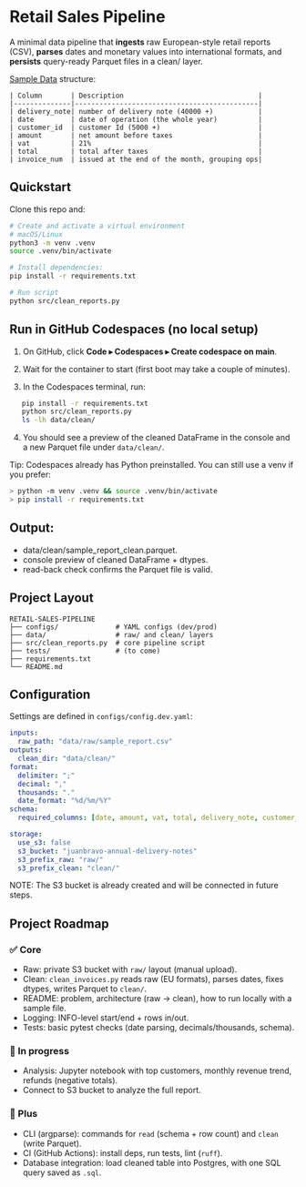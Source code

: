# Retail Sales Pipeline

A minimal data pipeline that **ingests** raw European-style retail reports (CSV), 
**parses** dates and monetary values into international formats, and **persists** 
query-ready Parquet files in a clean/ layer.

[Sample Data](data/raw/sample_report.csv) structure:

```
| Column       | Description                                 |
|--------------|---------------------------------------------|
| delivery_note| number of delivery note (40000 +)           |
| date         | date of operation (the whole year)          |
| customer_id  | customer Id (5000 +)                        |
| amount       | net amount before taxes                     |
| vat          | 21%                                         |
| total        | total after taxes                           |
| invoice_num  | issued at the end of the month, grouping ops|
```


## Quickstart

Clone this repo and:
```bash
# Create and activate a virtual environment
# macOS/Linux
python3 -m venv .venv
source .venv/bin/activate

# Install dependencies:
pip install -r requirements.txt

# Run script
python src/clean_reports.py
```

## Run in GitHub Codespaces (no local setup)

1. On GitHub, click **Code ▸ Codespaces ▸ Create codespace on main**.

2. Wait for the container to start (first boot may take a couple of minutes).

3. In the Codespaces terminal, run:
```bash
   pip install -r requirements.txt
   python src/clean_reports.py
   ls -lh data/clean/
```
4. You should see a preview of the cleaned DataFrame in the console and a new Parquet file under `data/clean/`.

Tip: Codespaces already has Python preinstalled. You can still use a venv if you prefer:

```bash
> python -m venv .venv && source .venv/bin/activate
> pip install -r requirements.txt
```

## Output: 

- data/clean/sample_report_clean.parquet.  
- console preview of cleaned DataFrame + dtypes.  
- read-back check confirms the Parquet file is valid.  

## Project Layout

```
RETAIL-SALES-PIPELINE
├── configs/              # YAML configs (dev/prod)
├── data/                 # raw/ and clean/ layers
├── src/clean_reports.py  # core pipeline script
├── tests/                # (to come)
├── requirements.txt
└── README.md
```

## Configuration

Settings are defined in `configs/config.dev.yaml`:

```yaml
inputs:
  raw_path: "data/raw/sample_report.csv"
outputs:
  clean_dir: "data/clean/"
format:
  delimiter: ";"
  decimal: ","
  thousands: "."
  date_format: "%d/%m/%Y"
schema:
  required_columns: [date, amount, vat, total, delivery_note, customer_id, invoice_num]

storage: 
  use_s3: false
  s3_bucket: "juanbravo-annual-delivery-notes"
  s3_prefix_raw: "raw/"
  s3_prefix_clean: "clean/"
```
NOTE: The S3 bucket is already created and will be connected in future steps.

## Project Roadmap

### ✅ Core
- Raw: private S3 bucket with `raw/` layout (manual upload).
- Clean: `clean_invoices.py` reads raw (EU formats), parses dates, fixes dtypes, writes Parquet to `clean/`.
- README: problem, architecture (raw → clean), how to run locally with a sample file.
- Logging: INFO-level start/end + rows in/out.
- Tests: basic pytest checks (date parsing, decimals/thousands, schema).

### 🚧 In progress
- Analysis: Jupyter notebook with top customers, monthly revenue trend, refunds (negative totals).
- Connect to S3 bucket to analyze the full report.

### 🚀 Plus
- CLI (argparse): commands for `read` (schema + row count) and `clean` (write Parquet).
- CI (GitHub Actions): install deps, run tests, lint (`ruff`).
- Database integration: load cleaned table into Postgres, with one SQL query saved as `.sql`.